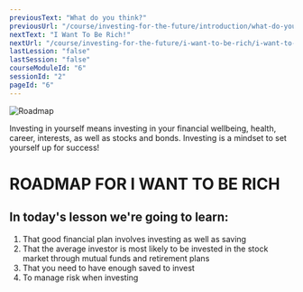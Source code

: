```yaml
---
previousText: "What do you think?"
previousUrl: "/course/investing-for-the-future/introduction/what-do-you-think"
nextText: "I Want To Be Rich!"
nextUrl: "/course/investing-for-the-future/i-want-to-be-rich/i-want-to-be-rich"
lastLession: "false"
lastSession: "false"
courseModuleId: "6"
sessionId: "2"
pageId: "6"
---
```



![Roadmap](/assets/img/roadmap.png)

<sparkle-character-intro class="shift-up-overlap" position="right" character="yuna">
Investing in yourself means investing in your financial wellbeing, health, career,  interests, as well as stocks and bonds. Investing is a mindset to set yourself up for success!</sparkle-character-intro>

# ROADMAP FOR I WANT TO BE RICH
## In today's lesson we're going to learn: 

1. That good financial plan involves investing as well as saving 
2. That the average investor is most likely to be invested in the stock market through mutual funds and retirement plans
3. That you need to have enough saved to invest 
4. To manage risk when investing


